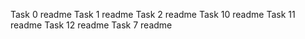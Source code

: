 Task 0 readme
Task 1 readme
Task 2 readme
Task 10 readme
Task 11 readme
Task 12 readme
Task 7 readme
